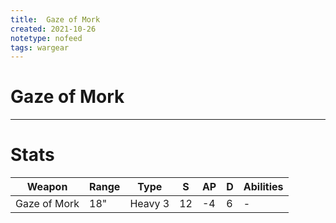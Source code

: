 ```yaml
---
title:  Gaze of Mork
created: 2021-10-26
notetype: nofeed
tags: wargear
---
```


# Gaze of Mork

---

# Stats

| Weapon       | Range | Type    | S   | AP  | D   | Abilities |
| ------------ | ----- | ------- | --- | --- | --- | --------- |
| Gaze of Mork | 18"   | Heavy 3 | 12  | -4  | 6   | -         |